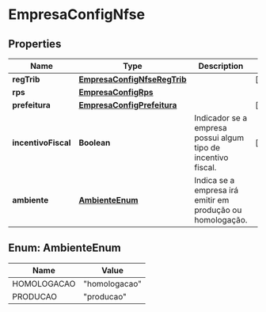 

# EmpresaConfigNfse


## Properties

| Name | Type | Description | Notes |
|------------ | ------------- | ------------- | -------------|
|**regTrib** | [**EmpresaConfigNfseRegTrib**](EmpresaConfigNfseRegTrib.md) |  |  [optional] |
|**rps** | [**EmpresaConfigRps**](EmpresaConfigRps.md) |  |  |
|**prefeitura** | [**EmpresaConfigPrefeitura**](EmpresaConfigPrefeitura.md) |  |  [optional] |
|**incentivoFiscal** | **Boolean** | Indicador se a empresa possui algum tipo de incentivo fiscal. |  [optional] |
|**ambiente** | [**AmbienteEnum**](#AmbienteEnum) | Indica se a empresa irá emitir em produção ou homologação. |  |



## Enum: AmbienteEnum

| Name | Value |
|---- | -----|
| HOMOLOGACAO | &quot;homologacao&quot; |
| PRODUCAO | &quot;producao&quot; |



